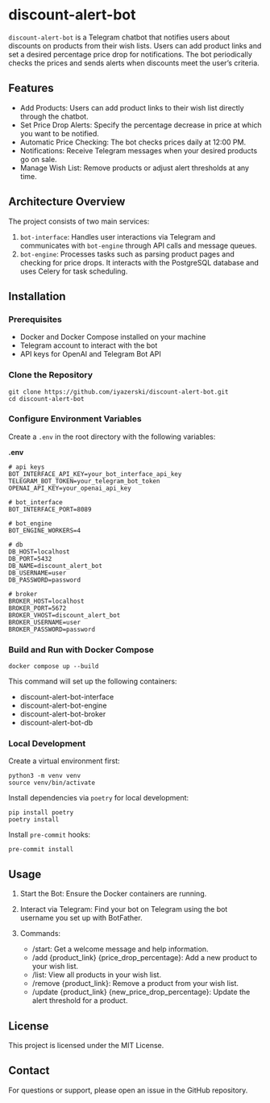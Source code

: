 # discount-alert-bot

`discount-alert-bot` is a Telegram chatbot that notifies users about discounts on products from their wish lists. Users can add product links and set a desired percentage price drop for notifications. The bot periodically checks the prices and sends alerts when discounts meet the user’s criteria.

## Features

- Add Products: Users can add product links to their wish list directly through the chatbot.
- Set Price Drop Alerts: Specify the percentage decrease in price at which you want to be notified.
- Automatic Price Checking: The bot checks prices daily at 12:00 PM.
- Notifications: Receive Telegram messages when your desired products go on sale.
- Manage Wish List: Remove products or adjust alert thresholds at any time.

## Architecture Overview

The project consists of two main services:
1. `bot-interface`: Handles user interactions via Telegram and communicates with `bot-engine` through API calls and message queues.
2. `bot-engine`: Processes tasks such as parsing product pages and checking for price drops. It interacts with the PostgreSQL database and uses Celery for task scheduling.

## Installation

### Prerequisites

- Docker and Docker Compose installed on your machine
- Telegram account to interact with the bot
- API keys for OpenAI and Telegram Bot API

### Clone the Repository

```shell
git clone https://github.com/iyazerski/discount-alert-bot.git
cd discount-alert-bot
```

### Configure Environment Variables

Create a `.env` in the root directory with the following variables:

**.env**
```text
# api keys
BOT_INTERFACE_API_KEY=your_bot_interface_api_key
TELEGRAM_BOT_TOKEN=your_telegram_bot_token
OPENAI_API_KEY=your_openai_api_key

# bot_interface
BOT_INTERFACE_PORT=8089

# bot_engine
BOT_ENGINE_WORKERS=4

# db
DB_HOST=localhost
DB_PORT=5432
DB_NAME=discount_alert_bot
DB_USERNAME=user
DB_PASSWORD=password

# broker
BROKER_HOST=localhost
BROKER_PORT=5672
BROKER_VHOST=discount_alert_bot
BROKER_USERNAME=user
BROKER_PASSWORD=password
```

### Build and Run with Docker Compose

```shell
docker compose up --build
```

This command will set up the following containers:
- discount-alert-bot-interface
- discount-alert-bot-engine
- discount-alert-bot-broker
- discount-alert-bot-db

### Local Development

Create a virtual environment first:

```shell
python3 -m venv venv
source venv/bin/activate
```

Install dependencies via `poetry` for local development:

```shell
pip install poetry
poetry install
```

Install `pre-commit` hooks:

```shell
pre-commit install
```

## Usage

1. Start the Bot: Ensure the Docker containers are running.
2. Interact via Telegram: Find your bot on Telegram using the bot username you set up with BotFather.
3. Commands:

   - /start: Get a welcome message and help information.
   - /add {product_link} {price_drop_percentage}: Add a new product to your wish list.
   - /list: View all products in your wish list.
   - /remove {product_link}: Remove a product from your wish list.
   - /update {product_link} {new_price_drop_percentage}: Update the alert threshold for a product.

## License

This project is licensed under the MIT License.

## Contact

For questions or support, please open an issue in the GitHub repository.
